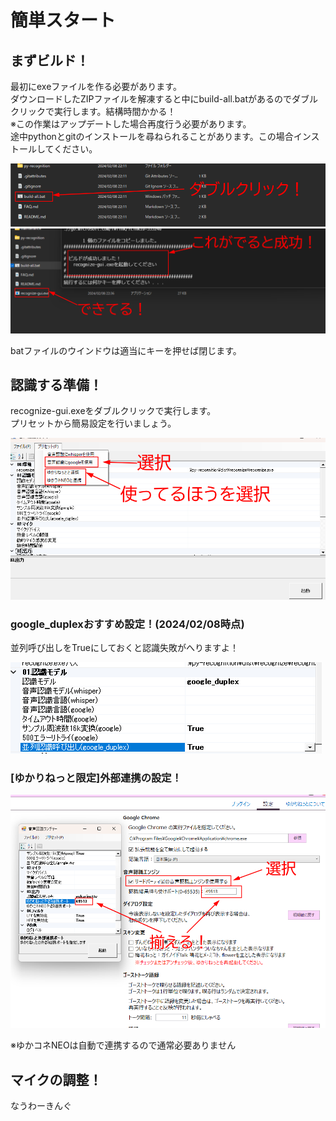 
# 簡単スタート

## まずビルド！
最初にexeファイルを作る必要があります。  
ダウンロードしたZIPファイルを解凍すると中にbuild-all.batがあるのでダブルクリックで実行します。結構時間かかる！  
※この作業はアップデートした場合再度行う必要があります。  
途中pythonとgitのインストールを尋ねられることがあります。この場合インストールしてください。

![_](assets/image01.png)
![_](assets/image02.png)

batファイルのウインドウは適当にキーを押せば閉じます。

## 認識する準備！
recognize-gui.exeをダブルクリックで実行します。  
プリセットから簡易設定を行いましょう。

![_](assets/image03.png)

### google_duplexおすすめ設定！(2024/02/08時点)
並列呼び出しをTrueにしておくと認識失敗がへりますよ！

![_](assets/image04.png)


### \[ゆかりねっと限定\]外部連携の設定！
![_](assets/image05.png)

※ゆかコネNEOは自動で連携するので通常必要ありません


## マイクの調整！
なうわーきんぐ
